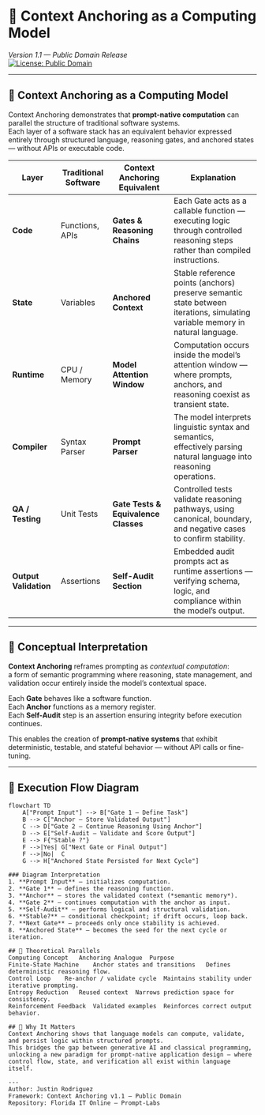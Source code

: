 # 🧠 Context Anchoring as a Computing Model
*Version 1.1 — Public Domain Release*  
[![License: Public Domain](https://img.shields.io/badge/license-Public%20Domain-brightgreen.svg)](./LICENSE)

---

## 🚀 Context Anchoring as a Computing Model

Context Anchoring demonstrates that **prompt-native computation** can parallel the structure of traditional software systems.  
Each layer of a software stack has an equivalent behavior expressed entirely through structured language, reasoning gates, and anchored states — without APIs or executable code.

| **Layer** | **Traditional Software** | **Context Anchoring Equivalent** | **Explanation** |
|------------|---------------------------|----------------------------------|-----------------|
| **Code** | Functions, APIs | **Gates & Reasoning Chains** | Each Gate acts as a callable function — executing logic through controlled reasoning steps rather than compiled instructions. |
| **State** | Variables | **Anchored Context** | Stable reference points (anchors) preserve semantic state between iterations, simulating variable memory in natural language. |
| **Runtime** | CPU / Memory | **Model Attention Window** | Computation occurs inside the model’s attention window — where prompts, anchors, and reasoning coexist as transient state. |
| **Compiler** | Syntax Parser | **Prompt Parser** | The model interprets linguistic syntax and semantics, effectively parsing natural language into reasoning operations. |
| **QA / Testing** | Unit Tests | **Gate Tests & Equivalence Classes** | Controlled tests validate reasoning pathways, using canonical, boundary, and negative cases to confirm stability. |
| **Output Validation** | Assertions | **Self-Audit Section** | Embedded audit prompts act as runtime assertions — verifying schema, logic, and compliance within the model’s output. |

---

## 🧭 Conceptual Interpretation

**Context Anchoring** reframes prompting as *contextual computation*:  
a form of semantic programming where reasoning, state management, and validation occur entirely inside the model’s contextual space.

Each **Gate** behaves like a software function.  
Each **Anchor** functions as a memory register.  
Each **Self-Audit** step is an assertion ensuring integrity before execution continues.

This enables the creation of **prompt-native systems** that exhibit deterministic, testable, and stateful behavior — without API calls or fine-tuning.

---

## 🧩 Execution Flow Diagram

```mermaid
flowchart TD
    A["Prompt Input"] --> B["Gate 1 – Define Task"]
    B --> C["Anchor – Store Validated Output"]
    C --> D["Gate 2 – Continue Reasoning Using Anchor"]
    D --> E["Self-Audit – Validate and Score Output"]
    E --> F{"Stable ?"}
    F -->|Yes| G["Next Gate or Final Output"]
    F -->|No|  C
    G --> H["Anchored State Persisted for Next Cycle"]

### Diagram Interpretation
1. **Prompt Input** — initializes computation.  
2. **Gate 1** — defines the reasoning function.  
3. **Anchor** — stores the validated context (*semantic memory*).  
4. **Gate 2** — continues computation with the anchor as input.  
5. **Self-Audit** — performs logical and structural validation.  
6. **Stable?** — conditional checkpoint; if drift occurs, loop back.  
7. **Next Gate** — proceeds only once stability is achieved.  
8. **Anchored State** — becomes the seed for the next cycle or iteration.

## 🧮 Theoretical Parallels
Computing Concept	Anchoring Analogue	Purpose
Finite-State Machine	Anchor states and transitions	Defines deterministic reasoning flow.
Control Loop	Re-anchor / validate cycle	Maintains stability under iterative prompting.
Entropy Reduction	Reused context	Narrows prediction space for consistency.
Reinforcement Feedback	Validated examples	Reinforces correct output behavior.

## 🧱 Why It Matters
Context Anchoring shows that language models can compute, validate, and persist logic within structured prompts.
This bridges the gap between generative AI and classical programming, unlocking a new paradigm for prompt-native application design — where control flow, state, and verification all exist within language itself.

---
Author: Justin Rodriguez
Framework: Context Anchoring v1.1 — Public Domain
Repository: Florida IT Online — Prompt-Labs
